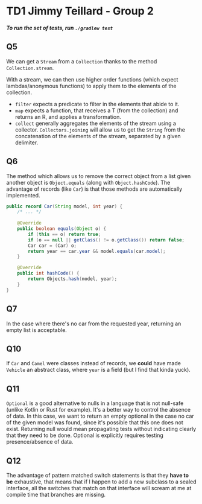 # TD1 Jimmy Teillard - Group 2

***To run the set of tests, run `./gradlew test`***

## Q5

We can get a `Stream` from a `Collection`
thanks to the method `Collection.stream`.

With a stream, we can then use higher order functions 
(which expect lambdas/anonymous functions) to apply them to the elements
of the collection.

- `filter` expects a predicate to filter in the elements that abide to it.
- `map` expects a function, that receives a T (from the collection)
  and returns an R, and applies a transformation.
- `collect` generally aggregates the elements of the stream using a
  collector. `Collectors.joining` will allow us to get the `String`
  from the concatenation of the elements of the stream, separated
  by a given delimiter.

## Q6

The method which allows us to remove the correct object from a list given
another object is `Object.equals` (along with `Object.hashCode`).
The advantage of records (like `Car`) is that those methods are
automatically implemented.

```java
public record Car(String model, int year) {
    /* ... */
    
    @Override
    public boolean equals(Object o) {
        if (this == o) return true;
        if (o == null || getClass() != o.getClass()) return false;
        Car car = (Car) o;
        return year == car.year && model.equals(car.model);
    }

    @Override
    public int hashCode() {
        return Objects.hash(model, year);
    }
}
```

## Q7

In the case where there's no car from the requested year,
returning an empty list is acceptable.

## Q10

If `Car` and `Camel` were classes instead of records, 
we **could** have made `Vehicle` an abstract class, where `year` is
a field (but I find that kinda yuck).

## Q11

`Optional` is a good alternative to nulls in a language that is not null-safe 
(unlike Kotlin or Rust for example). It's a better way to control the absence of data.
In this case, we want to return an empty optional in the case no car of the given model
was found, since it's possible that this one does not exist.
Returning null would mean propagating tests without indicating clearly that they need
to be done. Optional is explicitly requires testing presence/absence of data.

## Q12

The advantage of pattern matched switch statements is that they **have to be** exhaustive,
that means that if I happen to add a new subclass to a sealed interface, all the switches
that match on that interface will scream at me at compile time that branches are missing.